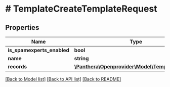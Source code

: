 # # TemplateCreateTemplateRequest

## Properties

Name | Type | Description | Notes
------------ | ------------- | ------------- | -------------
**is_spamexperts_enabled** | **bool** |  | [optional]
**name** | **string** |  | [optional]
**records** | [**\Panthera\Openprovider\Model\TemplateRecord[]**](TemplateRecord.md) |  | [optional]

[[Back to Model list]](../../README.md#models) [[Back to API list]](../../README.md#endpoints) [[Back to README]](../../README.md)
